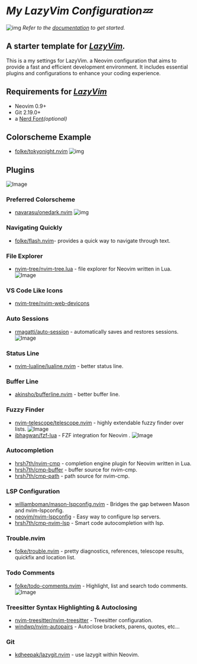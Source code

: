 # _My LazyVim Configuration💤_

![img](https://github.com/user-attachments/assets/72df313a-58fd-47dd-abb4-30660897deb6)
_Refer to the [documentation](https://lazyvim.github.io/installation) to get started._

## A starter template for _[LazyVim](https://github.com/LazyVim/LazyVim)._

This is a my settings for LazyVim. a Neovim configuration that aims to provide a fast and efficient development environment. It includes essential plugins and configurations to enhance your coding experience.

## Requirements for [_LazyVim_](https://github.com/LazyVim/LazyVim)

- Neovim 0.9+
- Git 2.19.0+
- a [Nerd Font](https://www.nerdfonts.com/)_(optional)_

## Colorscheme Example

- [folke/tokyonight.nvim](https://github.com/folke/tokyonight.nvim)
  ![img](https://github.com/user-attachments/assets/ef4b2bd6-853a-4fee-b31d-4c6bc1dbfd29)

## Plugins

![Image](https://github.com/user-attachments/assets/22f8228c-2fca-4cc8-a7a3-692a07c4e511)

### Preferred Colorscheme

- [navarasu/onedark.nvim](https://github.com/navarasu/onedark.nvim)
  ![img](https://github.com/user-attachments/assets/815a853c-9155-4189-9ba4-b81cdd1fad6b)

### Navigating Quickly

- [folke/flash.nvim](https://github.com/folke/flash.nvim)- provides a quick way to navigate through text.

### File Explorer

- [nvim-tree/nvim-tree.lua](https://github.com/nvim-tree/nvim-tree.lua) - file explorer for Neovim written in Lua.
  ![Image](https://github.com/user-attachments/assets/c9b5eacc-19b7-4129-a5f7-2b050e3ee42b)

### VS Code Like Icons

- [nvim-tree/nvim-web-devicons](https://github.com/nvim-tree/nvim-web-devicons)

### Auto Sessions

- [rmagatti/auto-session](https://github.com/rmagatti/auto-session) - automatically saves and restores sessions.
  ![Image](https://github.com/user-attachments/assets/aca21edd-057a-463c-8278-40e170bd7d83)

### Status Line

- [nvim-lualine/lualine.nvim](https://github.com/nvim-lualine/lualine.nvim) - better status line.

### Buffer Line

- [akinsho/bufferline.nvim](https://github.com/akinsho/bufferline.nvim) - better buffer line.

### Fuzzy Finder

- [nvim-telescope/telescope.nvim](https://github.com/nvim-telescope/telescope.nvim) - highly extendable fuzzy finder over lists.
  ![Image](https://github.com/user-attachments/assets/378d2463-1346-4a0d-8244-8f3ee955ede0)
- [ibhagwan/fzf-lua](https://github.com/ibhagwan/fzf-lua) - FZF integration for Neovim .
  ![Image](https://github.com/user-attachments/assets/5e0cfd3d-15b1-43c4-881e-05a2aead752f)

### Autocompletion

- [hrsh7th/nvim-cmp](https://github.com/hrsh7th/nvim-cmp) - completion engine plugin for Neovim written in Lua.
- [hrsh7th/cmp-buffer](https://github.com/hrsh7th/cmp-buffer) - buffer source for nvim-cmp.
- [hrsh7th/cmp-path](https://github.com/hrsh7th/cmp-path) - path source for nvim-cmp.

### LSP Configuration

- [williamboman/mason-lspconfig.nvim](williamboman/mason-lspconfig.nvim) - Bridges the gap between Mason and nvim-lspconfig.
- [neovim/nvim-lspconfig](https://github.com/neovim/nvim-lspconfig) - Easy way to configure lsp servers.
- [hrsh7th/cmp-nvim-lsp](https://github.com/hrsh7th/cmp-nvim-lsp) - Smart code autocompletion with lsp.

### Trouble.nvim

- [folke/trouble.nvim](https://github.com/folke/trouble.nvim) - pretty diagnostics, references, telescope results, quickfix and location list.

### Todo Comments

- [folke/todo-comments.nvim](https://github.com/folke/todo-comments.nvim) - Highlight, list and search todo comments.
  ![Image](https://github.com/user-attachments/assets/c0d54e8c-49b5-4144-838a-b704be6691b2)

### Treesitter Syntax Highlighting & Autoclosing

- [nvim-treesitter/nvim-treesitter](https://github.com/nvim-treesitter/nvim-treesitter) - Treesitter configuration.
- [windwp/nvim-autopairs](https://github.com/windwp/nvim-autopairs) - Autoclose brackets, parens, quotes, etc...

### Git

- [kdheepak/lazygit.nvim](https://github.com/kdheepak/lazygit.nvim) - use lazygit within Neovim.

